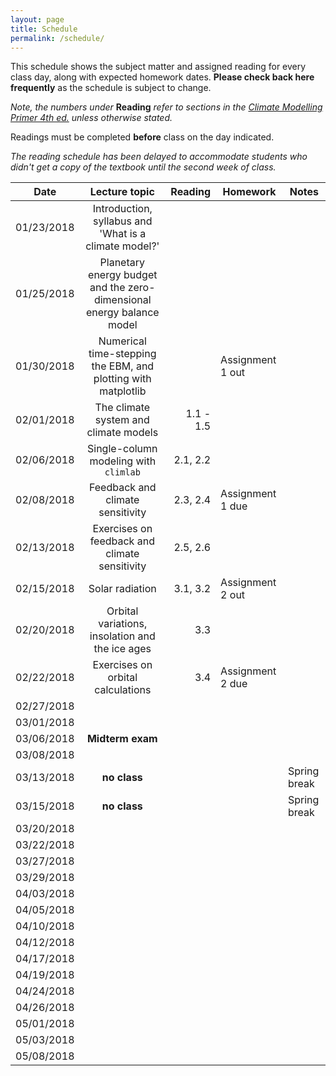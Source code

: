 ```yaml
---
layout: page
title: Schedule
permalink: /schedule/
---
```


This schedule shows the subject matter and assigned reading for every class day, along with expected homework dates. **Please check back here frequently** as the schedule is subject to change.

*Note, the numbers under* **Reading** *refer to sections in the
[Climate Modelling Primer 4th ed.](http://www.climatemodellingprimer.net) unless otherwise stated.*

Readings must be completed **before** class on the day indicated.

*The reading schedule has been delayed to accommodate students who didn't get a copy of the textbook until the second week of class.*

| Date          | Lecture topic                                                       |   Reading      |   Homework        |  Notes        |
| ------------- |:-------------------------------------------------------------------:| --------------:|-------------------|---------------|
| 01/23/2018    | Introduction, syllabus and 'What is a climate model?'               |                |                   |               |
| 01/25/2018    |Planetary energy budget and the zero-dimensional energy balance model|                |                   |               |
| 01/30/2018    | Numerical time-stepping the EBM, and plotting with matplotlib       |                | Assignment 1 out  |               |
| 02/01/2018    | The climate system and climate models                               | 1.1 - 1.5      |                   |               |
| 02/06/2018    |  Single-column modeling with `climlab`                              | 2.1, 2.2       |                   |               |
| 02/08/2018    | Feedback and climate sensitivity                                    | 2.3, 2.4       | Assignment 1 due  |               |
| 02/13/2018    | Exercises on feedback and climate sensitivity                       | 2.5, 2.6       |                   |               |
| 02/15/2018    | Solar radiation                                                     |  3.1, 3.2      | Assignment 2 out  |               |
| 02/20/2018    | Orbital variations, insolation and the ice ages                     |  3.3           |                   |               |
| 02/22/2018    | Exercises on orbital calculations                                   |  3.4           | Assignment 2 due  |               |
| 02/27/2018    |                                                                     |                |              |               |
| 03/01/2018    |                                                                     |                |              |               |
| 03/06/2018    |          **Midterm exam**                                           |                |              |               |
| 03/08/2018    |                                                                     |                |              |               |
| 03/13/2018    |  **no class**                                                       |          |              | Spring break  |
| 03/15/2018    |  **no class**                                                       |          |              | Spring break  |
| 03/20/2018    |                     |          |              |          |
| 03/22/2018    |                     |          |              |          |
| 03/27/2018    |                     |          |              |          |
| 03/29/2018    |                     |          |              |          |
| 04/03/2018    |                     |          |              |          |
| 04/05/2018    |                     |          |              |          |
| 04/10/2018    |                     |          |              |          |
| 04/12/2018    |                     |          |              |          |
| 04/17/2018    |                     |          |              |          |
| 04/19/2018    |                     |          |              |          |
| 04/24/2018    |                     |          |              |          |
| 04/26/2018    |                     |          |              |          |
| 05/01/2018    |                     |          |              |          |
| 05/03/2018    |                     |          |              |          |
| 05/08/2018    |                     |          |              |          |
